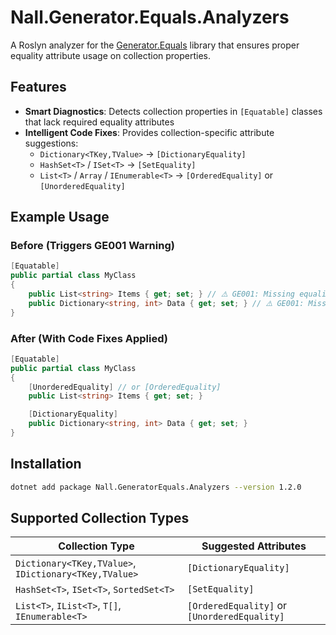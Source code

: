 # Nall.Generator.Equals.Analyzers

A Roslyn analyzer for the [Generator.Equals](https://github.com/diegofrata/Generator.Equals) library that ensures proper equality attribute usage on collection properties.

## Features

- **Smart Diagnostics**: Detects collection properties in `[Equatable]` classes that lack required equality attributes
- **Intelligent Code Fixes**: Provides collection-specific attribute suggestions:
  - `Dictionary<TKey,TValue>` → `[DictionaryEquality]`
  - `HashSet<T>` / `ISet<T>` → `[SetEquality]`
  - `List<T>` / `Array` / `IEnumerable<T>` → `[OrderedEquality]` or `[UnorderedEquality]`

## Example Usage

### Before (Triggers GE001 Warning)
```csharp
[Equatable]
public partial class MyClass
{
    public List<string> Items { get; set; } // ⚠️ GE001: Missing equality attribute
    public Dictionary<string, int> Data { get; set; } // ⚠️ GE001: Missing equality attribute
}
```

### After (With Code Fixes Applied)
```csharp
[Equatable]
public partial class MyClass
{
    [UnorderedEquality] // or [OrderedEquality]
    public List<string> Items { get; set; }

    [DictionaryEquality]
    public Dictionary<string, int> Data { get; set; }
}
```


## Installation
```bash
dotnet add package Nall.GeneratorEquals.Analyzers --version 1.2.0
```


## Supported Collection Types

| Collection Type | Suggested Attributes |
|----------------|---------------------|
| `Dictionary<TKey,TValue>`, `IDictionary<TKey,TValue>` | `[DictionaryEquality]` |
| `HashSet<T>`, `ISet<T>`, `SortedSet<T>` | `[SetEquality]` |
| `List<T>`, `IList<T>`, `T[]`, `IEnumerable<T>` | `[OrderedEquality]` or `[UnorderedEquality]` |
